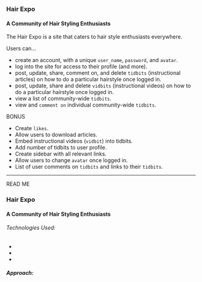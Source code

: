 ### Hair Expo
#### A Community of Hair Styling Enthusiasts

The Hair Expo is a site that caters to hair style enthusiasts everywhere.

Users can...
- create an account, with a unique `user_name`, `password`, and `avatar`.
- log into the site for access to their profile (and more).
- post, update, share, comment on, and delete `tidbits` (instructional articles) on how to do a particular hairstyle once logged in.
- post, update, share and delete `vidbits` (instructional videos) on how to do a particular hairstyle once logged in.
- view a list of community-wide `tidbits`.
- view and `comment on` individual community-wide `tidbits`.

BONUS
- Create `likes`.
- Allow users to download articles.
- Embed instructional videos (`vidbit`) into tidbits.
- Add number of tidbits to user profile.
- Create sidebar with all relevant links.
- Allow users to change `avatar` once logged in.
- List of user comments on `tidbits` and links to their `tidbits`. 



---
READ ME
### Hair Expo
#### A Community of Hair Styling Enthusiasts

###### Technologies Used:
-
-
-

##### Approach:
